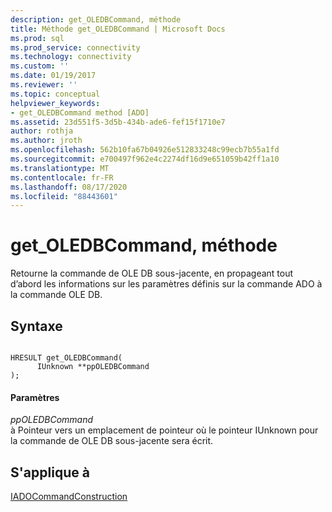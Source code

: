 ```yaml
---
description: get_OLEDBCommand, méthode
title: Méthode get_OLEDBCommand | Microsoft Docs
ms.prod: sql
ms.prod_service: connectivity
ms.technology: connectivity
ms.custom: ''
ms.date: 01/19/2017
ms.reviewer: ''
ms.topic: conceptual
helpviewer_keywords:
- get_OLEDBCommand method [ADO]
ms.assetid: 23d551f5-3d5b-434b-ade6-fef15f1710e7
author: rothja
ms.author: jroth
ms.openlocfilehash: 562b10fa67b04926e512833248c99ecb7b55a1fd
ms.sourcegitcommit: e700497f962e4c2274df16d9e651059b42ff1a10
ms.translationtype: MT
ms.contentlocale: fr-FR
ms.lasthandoff: 08/17/2020
ms.locfileid: "88443601"
---
```

# <a name="get_oledbcommand-method"></a>get_OLEDBCommand, méthode
Retourne la commande de OLE DB sous-jacente, en propageant tout d’abord les informations sur les paramètres définis sur la commande ADO à la commande OLE DB.  
  
## <a name="syntax"></a>Syntaxe  
  
```  
  
HRESULT get_OLEDBCommand(  
      IUnknown **ppOLEDBCommand  
);  
```  
  
#### <a name="parameters"></a>Paramètres  
 *ppOLEDBCommand*  
 à Pointeur vers un emplacement de pointeur où le pointeur IUnknown pour la commande de OLE DB sous-jacente sera écrit.  
  
## <a name="applies-to"></a>S'applique à  
 [IADOCommandConstruction](https://msdn.microsoft.com/d8e54333-00eb-4b72-bf4a-ca92c7ca5f86)
